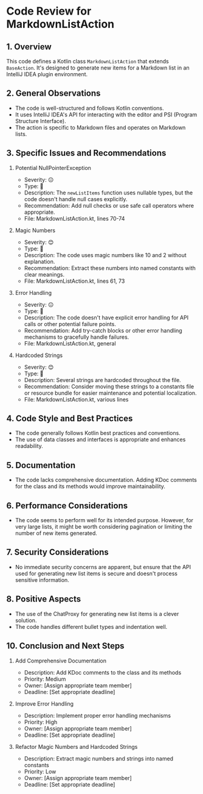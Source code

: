 # Code Review for MarkdownListAction

## 1. Overview

This code defines a Kotlin class `MarkdownListAction` that extends `BaseAction`. It's designed to generate new items for a Markdown list in an IntelliJ IDEA plugin environment.

## 2. General Observations

- The code is well-structured and follows Kotlin conventions.
- It uses IntelliJ IDEA's API for interacting with the editor and PSI (Program Structure Interface).
- The action is specific to Markdown files and operates on Markdown lists.

## 3. Specific Issues and Recommendations

1. Potential NullPointerException
   - Severity: 😐
   - Type: 🐛
   - Description: The `newListItems` function uses nullable types, but the code doesn't handle null cases explicitly.
   - Recommendation: Add null checks or use safe call operators where appropriate.
   - File: MarkdownListAction.kt, lines 70-74

2. Magic Numbers
   - Severity: 😊
   - Type: 🧹
   - Description: The code uses magic numbers like 10 and 2 without explanation.
   - Recommendation: Extract these numbers into named constants with clear meanings.
   - File: MarkdownListAction.kt, lines 61, 73

3. Error Handling
   - Severity: 😐
   - Type: 🐛
   - Description: The code doesn't have explicit error handling for API calls or other potential failure points.
   - Recommendation: Add try-catch blocks or other error handling mechanisms to gracefully handle failures.
   - File: MarkdownListAction.kt, general

4. Hardcoded Strings
   - Severity: 😊
   - Type: 🧹
   - Description: Several strings are hardcoded throughout the file.
   - Recommendation: Consider moving these strings to a constants file or resource bundle for easier maintenance and potential localization.
   - File: MarkdownListAction.kt, various lines

## 4. Code Style and Best Practices

- The code generally follows Kotlin best practices and conventions.
- The use of data classes and interfaces is appropriate and enhances readability.

## 5. Documentation

- The code lacks comprehensive documentation. Adding KDoc comments for the class and its methods would improve maintainability.

## 6. Performance Considerations

- The code seems to perform well for its intended purpose. However, for very large lists, it might be worth considering pagination or limiting the number of new items generated.

## 7. Security Considerations

- No immediate security concerns are apparent, but ensure that the API used for generating new list items is secure and doesn't process sensitive information.

## 8. Positive Aspects

- The use of the ChatProxy for generating new list items is a clever solution.
- The code handles different bullet types and indentation well.

## 10. Conclusion and Next Steps

1. Add Comprehensive Documentation
   - Description: Add KDoc comments to the class and its methods
   - Priority: Medium
   - Owner: [Assign appropriate team member]
   - Deadline: [Set appropriate deadline]

2. Improve Error Handling
   - Description: Implement proper error handling mechanisms
   - Priority: High
   - Owner: [Assign appropriate team member]
   - Deadline: [Set appropriate deadline]

3. Refactor Magic Numbers and Hardcoded Strings
   - Description: Extract magic numbers and strings into named constants
   - Priority: Low
   - Owner: [Assign appropriate team member]
   - Deadline: [Set appropriate deadline]